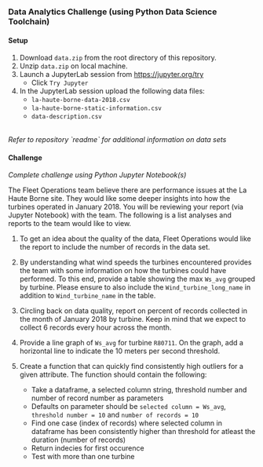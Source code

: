 ### Data Analytics Challenge (using Python Data Science Toolchain)

#### Setup
1. Download `data.zip` from the root directory of this repository.
2. Unzip `data.zip` on local machine.
3. Launch a JupyterLab session from https://jupyter.org/try
    - Click `Try Jupyter`
4. In the JupyterLab session upload the following data files:
    - `la-haute-borne-data-2018.csv`
    - `la-haute-borne-static-information.csv`
    - `data-description.csv`
<br />
<i>Refer to repository `readme` for additional information on data sets </i>

#### Challenge
<i>Complete challenge using Python Jupyter Notebook(s)</i>

The Fleet Operations team believe there are performance issues at the La Haute Borne site. They would like some deeper insights into how the turbines operated in January 2018. You will be reviewing your report (via Jupyter Notebook) with the team. The following is a list analyses and reports to the team would like to view.

1. To get an idea about the quality of the data, Fleet Operations would like the report to include the number of records in the data set.

2. By understanding what wind speeds the turbines encountered provides the team with some information on how the turbines could have performed. To this end, provide a table showing the max `Ws_avg` grouped by turbine. Please ensure to also include the `Wind_turbine_long_name` in addition to `Wind_turbine_name` in the table.

3. Circling back on data quality, report on percent of records collected in the month of January 2018 by turbine. Keep in mind that we expect to collect 6 records every hour across the month.

4. Provide a line graph of `Ws_avg` for turbine `R80711`. On the graph, add a horizontal line to indicate the 10 meters per second threshold.

5. Create a function that can quickly find consistently high outliers for a given attribute. The function should contain the following:
   - Take a dataframe, a selected column string, threshold number and number of record number as parameters
   - Defaults on parameter should be `selected column = Ws_avg`, `threshold number = 10` and `number of records = 10`
   - Find one case (index of records) where selected column in dataframe has been consistently higher than threshold for atleast the duration (number of records)
   - Return indecies for first occurence
   - Test with more than one turbine


